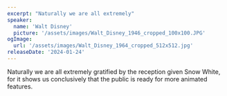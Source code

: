 ```yaml
---
excerpt: "Naturally we are all extremely"
speaker:
  name: 'Walt Disney'
  picture: '/assets/images/Walt_Disney_1946_cropped_100x100.JPG'
ogImage:
  url: '/assets/images/Walt_Disney_1964_cropped_512x512.jpg'
releaseDate: '2024-01-24'
---
```


Naturally we are all extremely gratified by the reception given Snow White, for it shows us conclusively that the public is ready for more animated features.
